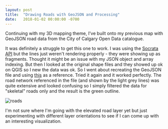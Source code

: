 ```yaml
---
layout: post
title:  "Drawing Roads with GeoJSON and Processing"
date:   2018-01-02 00:00:00 -0700
---
```

Continuing with my 3D mapping theme, I've built onto my previous map with GeoJSON road data from the City of Calgary Open Data catalogue.

It was definitely a struggle to get this one to work. I was using the [Socrata API](https://dev.socrata.com/foundry/data.calgary.ca/tqjs-vnhy) but the lines just weren't rendering properly - they were showing up as fragments. Thought it might be an issue with my JSON object and array indexing. But then I looked at the original shape files and they showed up ok on QGIS so I new the data was ok. So I went about recreating the GeoJSON file and using [this](https://gist.github.com/YKCzoli/b7f5ff0e0f641faba0f47fa5d16c4d8d) as a reference. Tried it again and it worked perfectly. The road network referenced in the file (and shown by the light grey lines) was quite extensive and looked confusing so I simply filtered the data for "skeletal" roads only and the result is the green outline.

![roads](https://s3-us-west-2.amazonaws.com/smohiudd.github.co/misc/calgary_road.jpg)

I'm not sure where I'm going with the elevated road layer yet but just experimenting with different layer orientations to see if I can come up with an interesting visualization.

